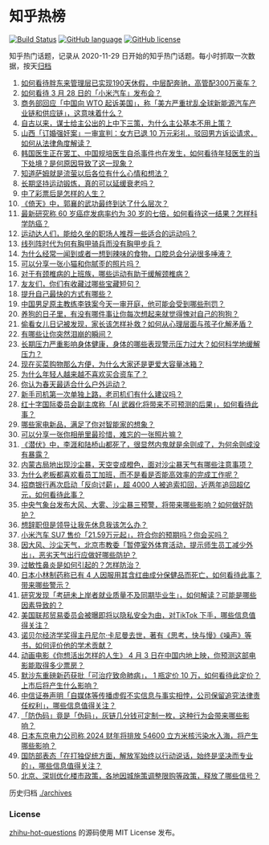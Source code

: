 # 知乎热榜
[![Build Status](https://github.com/ToWeLong/zhihu-hot-questions/workflows/CI/badge.svg)](https://github.com/ToWeLong/zhihu-hot-questions/actions)
[![GitHub language](https://img.shields.io/badge/language-golang-orange.svg)](https://golang.org/)
[![GitHub license](https://img.shields.io/github/license/ToWeLong/zhihu-hot-questions)](https://github.com/ToWeLong/zhihu-hot-questions/blob/main/LICENSE)

知乎热门话题，记录从 2020-11-29 日开始的知乎热门话题。每小时抓取一次数据，按天[归档](./archives)

<!-- BEGIN -->

1. [如何看待胖东来管理层已实现190天休假，中层配奔驰，高管配300万豪车？](https://www.zhihu.com/question/650176213)
1. [如何看待 3 月 28 日的「小米汽车」发布会？](https://www.zhihu.com/question/650440141)
1. [商务部回应「中国向 WTO 起诉美国」，称「美方严重扰乱全球新能源汽车产业链和供应链」，这意味着什么？](https://www.zhihu.com/question/650564273)
1. [自古以来，谋士给主公出的上中下三策，为什么主公基本不用上策？](https://www.zhihu.com/question/647288150)
1. [山西「订婚强奸案」一审宣判：女方已退 10 万元彩礼，驳回男方诉讼请求，如何从法律角度解读？](https://www.zhihu.com/question/650538233)
1. [韩国医生正在罢工、中国规培医生自杀事件也在发生，如何看待年轻医生的当下处境？是何原因导致了这一现象？](https://www.zhihu.com/question/650523317)
1. [知道萨姆就是流萤以后各位有什么心情和想法？](https://www.zhihu.com/question/650448736)
1. [长期坚持运动锻炼，真的可以延缓衰老吗？](https://www.zhihu.com/question/650472264)
1. [中了彩票后是怎样的人生？](https://www.zhihu.com/question/456468625)
1. [《倚天》中，郭襄的武功最终到达了什么层次？](https://www.zhihu.com/question/345949783)
1. [最新研究称 60 岁癌症发病率约为 30 岁的七倍，如何看待这一结果？怎样科学防癌？](https://www.zhihu.com/question/650565635)
1. [运动达人们，能给久坐的职场人推荐一些适合的运动吗？](https://www.zhihu.com/question/650472266)
1. [线列阵时代为何有胸甲骑兵而没有胸甲步兵？](https://www.zhihu.com/question/650428693)
1. [为什么经常一闻到或者一想到辣味的食物，口腔总会分泌很多唾液？](https://www.zhihu.com/question/649692909)
1. [可以分享一张小猫和你腻歪的照片吗？](https://www.zhihu.com/question/646471545)
1. [对于有颈椎病的上班族，哪些运动有助于缓解颈椎病？](https://www.zhihu.com/question/650473595)
1. [友友们，你们有收藏过哪些宝藏短句？](https://www.zhihu.com/question/649758705)
1. [提升自己最快的方式有哪些？](https://www.zhihu.com/question/650208762)
1. [中国男足原主教练李铁案今天一审开庭，他可能会受到哪些刑罚？](https://www.zhihu.com/question/650500171)
1. [养狗的日子里，有没有哪件事让你每次想起来就觉得愧对自己的狗狗？](https://www.zhihu.com/question/650192986)
1. [偷看女儿日记被发现，家长该怎样补救？如何从心理层面与孩子化解矛盾？](https://www.zhihu.com/question/649408315)
1. [有哪些让你突然泪崩的瞬间？](https://www.zhihu.com/question/647664648)
1. [长期压力严重影响身体健康，身体的哪些表现警示压力过大？如何科学地缓解压力？](https://www.zhihu.com/question/650524791)
1. [现在买菜购物那么方便，为什么大家还是更爱大容量冰箱？](https://www.zhihu.com/question/641133411)
1. [为什么年轻人越来越不喜欢买合资车了？](https://www.zhihu.com/question/621599890)
1. [你认为春天最适合什么户外运动？](https://www.zhihu.com/question/650310365)
1. [新手司机第一次单独上路，老司机们有什么建议吗？](https://www.zhihu.com/question/650505008)
1. [红十字国际委员会副主席称「AI 武器化将带来不可预测的后果」，如何看待此事？](https://www.zhihu.com/question/650415433)
1. [哪些家电新品，满足了你对智能家的想象？](https://www.zhihu.com/question/645879820)
1. [可以分享一张你相册里最珍惜，难忘的一张照片嘛？](https://www.zhihu.com/question/649978577)
1. [《潜伏》中，李涯和陆桥山都死了，很显然内鬼就是余则成了，为何余则成没有暴露？](https://www.zhihu.com/question/500948049)
1. [内蒙古局地出现沙尘暴，天空变成橙色，面对沙尘暴天气有哪些注意事项？](https://www.zhihu.com/question/650413317)
1. [为什么老板都喜欢看员工加班，而不是看是否能高效率的完成工作呢？](https://www.zhihu.com/question/649724652)
1. [招商银行再次启动「反向讨薪」，超 4000 人被追索扣回，近两年追回超亿元，如何看待此事？](https://www.zhihu.com/question/650502312)
1. [中央气象台发布大风、大雾、沙尘暴三预警，将带来哪些影响？如何做好防护？](https://www.zhihu.com/question/650415674)
1. [想辞职但是领导让我先休息我该怎么办？](https://www.zhihu.com/question/650179591)
1. [小米汽车 SU7 售价「21.59万元起」，符合你的预期吗？你会买吗？](https://www.zhihu.com/question/650414372)
1. [因大风、沙尘天气，北京市教委「暂停室外体育活动，提示师生员工减少外出」，恶劣天气出行应做好哪些防护？](https://www.zhihu.com/question/650512655)
1. [过敏性鼻炎是如何引起的？怎样防治？](https://www.zhihu.com/question/650518368)
1. [日本小林制药称已有 4 人因服用其含红曲成分保健品而死亡，如何看待此事？带来哪些警示？](https://www.zhihu.com/question/650509465)
1. [研究发现「考研未上岸者就业质量不及同期毕业生」，如何解读？可能是哪些因素导致的？](https://www.zhihu.com/question/650511580)
1. [美国联邦贸易委员会被曝即将以隐私安全为由，对TikTok 下手，哪些信息值得关注？](https://www.zhihu.com/question/650502577)
1. [诺贝尔经济学奖得主丹尼尔·卡尼曼去世，著有《思考，快与慢》《噪声》等书，如何评价他的学术贡献？](https://www.zhihu.com/question/650478433)
1. [动画电影《你想活出怎样的人生》 4 月 3 日在中国内地上映，你预测这部电影能取得多少票房？](https://www.zhihu.com/question/650039074)
1. [默沙东重磅新药获批「可治疗致命肺病」， 1 瓶定价 10 万，如何看待此定价？上市后将产生什么影响？](https://www.zhihu.com/question/650514187)
1. [中信证券声明「自媒体等传播虚假不实信息与事实相悖，公司保留追究法律责任权利」，哪些信息值得关注？](https://www.zhihu.com/question/650514058)
1. [「防伪码」竟是「伪码」，灰链几分钱可定制一枚，这种行为会带来哪些影响？](https://www.zhihu.com/question/650579289)
1. [日本东京电力公司称 2024 财年将排放 54600 立方米核污染水入海，将产生哪些影响？](https://www.zhihu.com/question/650574774)
1. [国防部表态「在打独促统方面，解放军始终以行动说话，始终是坚决而专业的」，哪些信息值得关注？](https://www.zhihu.com/question/650565031)
1. [北京、深圳优化楼市政策，各地因城施策调整限购等政策，释放了哪些信号？](https://www.zhihu.com/question/650510685)

<!-- END -->

历史归档 [./archives](./archives)


### License
[zhihu-hot-questions](https://github.com/towelong/zhihu-hot-questions) 的源码使用 MIT License 发布。